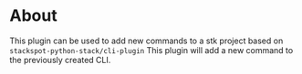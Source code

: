 # About
This plugin can be used to add new commands to a stk project based on `stackspot-python-stack/cli-plugin`
This plugin will add a new command to the previously created CLI.